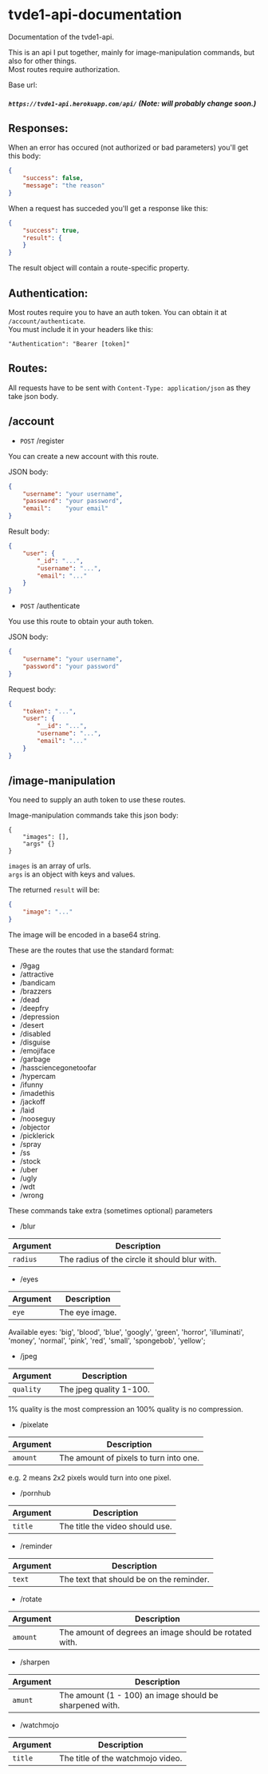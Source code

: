 # tvde1-api-documentation
Documentation of the tvde1-api.

This is an api I put together, mainly for image-manipulation commands, but also for other things.  
Most routes require authorization.

Base url:
##### `https://tvde1-api.herokuapp.com/api/` (Note: will probably change soon.)

Responses:
-

When an error has occured (not authorized or bad parameters) you'll get this body:

```json
{
    "success": false,
    "message": "the reason"
}
```

When a request has succeded you'll get a response like this:

```json
{
    "success": true,
    "result": {
    }
}
```
The result object will contain a route-specific property.

Authentication:
-

Most routes require you to have an auth token. You can obtain it at `/account/authenticate`.  
You must include it in your headers like this:  

`"Authentication": "Bearer [token]"`

Routes:
-

All requests have to be sent with `Content-Type: application/json` as they take json body.

/account
-

* `POST` /register

You can create a new account with this route.

JSON body:

```json
{
    "username": "your username",
    "password": "your password",
    "email":    "your email"
}
```

Result body:
```json
{
    "user": {
        "_id": "...",
        "username": "...",
        "email": "..."
    }
}
```

* `POST` /authenticate

You use this route to obtain your auth token.

JSON body:

```json
{
    "username": "your username",
    "password": "your password"
}
```

Request body:
```json
{
    "token": "...",
    "user": {
        "__id": "...",
        "username": "...",
        "email": "..."
    }
}
```

/image-manipulation
-

You need to supply an auth token to use these routes.  

Image-manipulation commands take this json body:

```
{
    "images": [],
    "args" {}
}
```
`images` is an array of urls.  
`args` is an object with keys and values.

The returned `result` will be:
```json
{
    "image": "..."
}
```
The image will be encoded in a base64 string.

These are the routes that use the standard format:

* /9gag
* /attractive
* /bandicam
* /brazzers
* /dead
* /deepfry
* /depression
* /desert
* /disabled
* /disguise
* /emojiface
* /garbage
* /hassciencegonetoofar
* /hypercam
* /ifunny
* /imadethis
* /jackoff
* /laid
* /nooseguy
* /objector
* /picklerick
* /spray
* /ss
* /stock
* /uber
* /ugly
* /wdt
* /wrong

These commands take extra (sometimes optional) parameters

* /blur

| Argument | Description |
| - | - |
| `radius` | The radius of the circle it should blur with. |

* /eyes

| Argument | Description |
| - | - |
| `eye` | The eye image. |

Available eyes: 'big', 'blood', 'blue', 'googly', 'green', 'horror', 'illuminati', 'money', 'normal', 'pink', 'red', 'small', 'spongebob', 'yellow';

* /jpeg

| Argument | Description |
| - | - |
| `quality` | The jpeg quality 1-100. |

1% quality is the most compression an 100% quality is no compression.

* /pixelate

| Argument | Description |
| - | - |
| `amount` | The amount of pixels to turn into one. |

e.g. 2 means 2x2 pixels would turn into one pixel.

* /pornhub

| Argument | Description |
| - | - |
| `title` | The title the video should use. |

* /reminder

| Argument | Description |
| - | - |
| `text` | The text that should be on the reminder. |

* /rotate

| Argument | Description |
| - | - |
| `amount` | The amount of degrees an image should be rotated with. |

* /sharpen

| Argument | Description |
| - | - |
| `amunt` | The amount (1 - 100) an image should be sharpened with. |

* /watchmojo

| Argument | Description |
| - | - |
| `title` | The title of the watchmojo video. |
